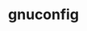 ---
title: "gnuconfig"
layout: cache
categories: [package, v0.18.1]
meta: {"versions": ["2021-08-14"], "compilers": ["gcc@=7.3.1"], "oss": ["amzn2"], "platforms": ["linux"], "targets": ["aarch64", "graviton2"], "stacks": ["aws-ahug-aarch64", "aws-isc-aarch64", "root"], "num_specs": 2, "num_specs_by_stack": {"aws-ahug-aarch64": 2, "aws-isc-aarch64": 2, "root": 2}}
spec_details: [{"hash": "oeuhjqsw7fchhkodvltv74jdvilw5zh7", "compiler": "gcc@=7.3.1", "versions": ["2021-08-14"], "os": "amzn2", "platform": "linux", "target": "graviton2", "variants": [], "stacks": ["aws-ahug-aarch64", "aws-isc-aarch64", "root"], "size": "-", "tarball": "https://binaries.spack.io/v0.18.1/build_cache/linux-amzn2-graviton2/gcc-7.3.1/gnuconfig-2021-08-14/linux-amzn2-graviton2-gcc-7.3.1-gnuconfig-2021-08-14-oeuhjqsw7fchhkodvltv74jdvilw5zh7.spack"}, {"hash": "mj37cfwdgaaz3dguhrsx5wp7fwufhyz4", "compiler": "gcc@=7.3.1", "versions": ["2021-08-14"], "os": "amzn2", "platform": "linux", "target": "aarch64", "variants": [], "stacks": ["aws-ahug-aarch64", "aws-isc-aarch64", "root"], "size": "-", "tarball": "https://binaries.spack.io/v0.18.1/build_cache/linux-amzn2-aarch64/gcc-7.3.1/gnuconfig-2021-08-14/linux-amzn2-aarch64-gcc-7.3.1-gnuconfig-2021-08-14-mj37cfwdgaaz3dguhrsx5wp7fwufhyz4.spack"}]
---